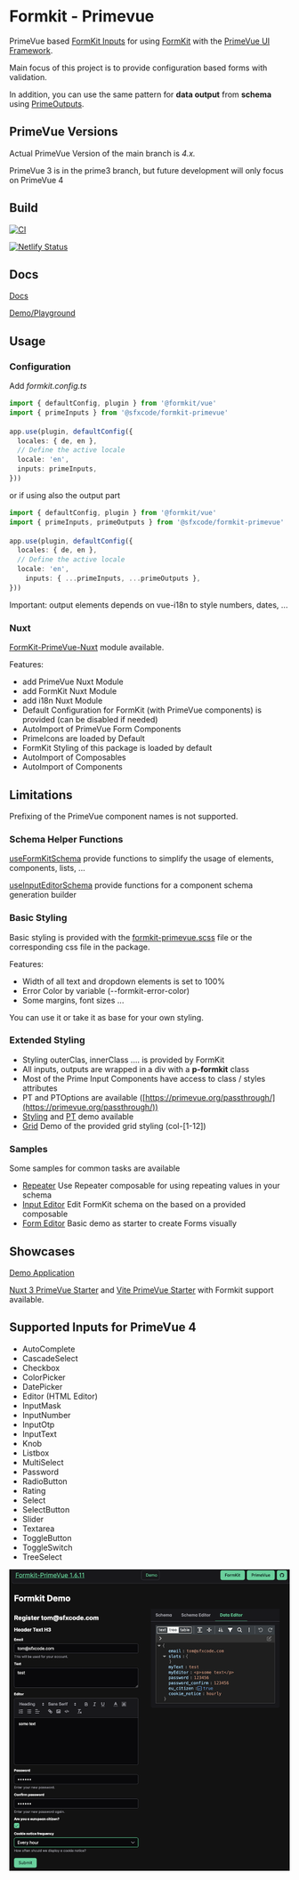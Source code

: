 # Formkit - Primevue

PrimeVue based [FormKit Inputs](https://sfxcode.github.io/formkit-primevue/guide/inputs.html) for using [FormKit](https://formkit.com/) with the [PrimeVue UI Framework](https://www.primefaces.org/primevue/#/).

Main focus of this project is to provide configuration based forms with validation.

In addition, you can use the same pattern for **data output** from **schema** using [PrimeOutputs](https://sfxcode.github.io/formkit-primevue/guide/outputs.html).

## PrimeVue Versions

Actual PrimeVue Version of the main branch is *4.x.*

PrimeVue 3 is in the prime3 branch, but future development will only focus on PrimeVue 4

## Build

[![CI](https://github.com/sfxcode/formkit-primevue/actions/workflows/deploy.yml/badge.svg)](https://github.com/sfxcode/formkit-primevue/actions/workflows/deploy.yml)

[![Netlify Status](https://api.netlify.com/api/v1/badges/6142cb73-02e0-4b2a-9ca3-25496f59ba9b/deploy-status)](https://app.netlify.com/sites/formkit-primevue/deploys)

## Docs

[Docs](https://sfxcode.github.io/formkit-primevue/)

[Demo/Playground](https://formkit-primevue.netlify.app/)

## Usage

### Configuration

Add *formkit.config.ts*

```typescript
import { defaultConfig, plugin } from '@formkit/vue'
import { primeInputs } from '@sfxcode/formkit-primevue'

app.use(plugin, defaultConfig({
  locales: { de, en },
  // Define the active locale
  locale: 'en',
  inputs: primeInputs, 
}))
```

or if using also the output part

```typescript
import { defaultConfig, plugin } from '@formkit/vue'
import { primeInputs, primeOutputs } from '@sfxcode/formkit-primevue'

app.use(plugin, defaultConfig({
  locales: { de, en },
  // Define the active locale
  locale: 'en',
    inputs: { ...primeInputs, ...primeOutputs },
}))
```

Important: output elements depends on vue-i18n to style numbers, dates, ...

### Nuxt

[FormKit-PrimeVue-Nuxt](https://github.com/sfxcode/formkit-primevue-nuxt) module available.

Features:

- add PrimeVue Nuxt Module
- add FormKit Nuxt Module
- add i18n Nuxt Module
- Default Configuration for FormKit (with PrimeVue components) is provided (can be disabled if needed)
- AutoImport of PrimeVue Form Components
- PrimeIcons are loaded by Default
- FormKit Styling of this package is loaded by default
- AutoImport of Composables
- AutoImport of Components

## Limitations

Prefixing of the PrimeVue component names is not supported.

### Schema Helper Functions

[useFormKitSchema](https://github.com/sfxcode/formkit-primevue/blob/main/src/composables/useFormKitSchema.ts) provide functions to simplify the usage of elements, components, lists, ...

[useInputEditorSchema](https://github.com/sfxcode/formkit-primevue/blob/main/src/composables/useInputEditorSchema.ts) provide functions for a component schema generation builder

### Basic Styling

Basic styling is provided with the [formkit-primevue.scss](https://github.com/sfxcode/formkit-primevue/blob/main/src/sass/formkit-primevue.scss) file or the corresponding css file in the package.

Features:

- Width of all text and dropdown elements is set to 100%
- Error Color by variable (--formkit-error-color)
- Some margins, font sizes ...

You can use it or take it as base for your own styling.

### Extended Styling

- Styling outerClas, innerClass .... is provided by FormKit
- All inputs, outputs are wrapped in a div with a **p-formkit** class
- Most of the Prime Input Components have access to class / styles attributes
- PT and PTOptions are available ([https://primevue.org/passthrough/](https://primevue.org/passthrough/))
- [Styling](https://formkit-primevue.netlify.app/styling/base) and [PT](https://formkit-primevue.netlify.app/styling/passThrough) demo available
- [Grid](https://formkit-primevue.netlify.app/styling/grid) Demo of the provided grid styling (col-[1-12])

### Samples

Some samples for common tasks are available

- [Repeater](https://formkit-primevue.netlify.app/samples/repeater) Use Repeater composable for using repeating values in your schema
- [Input Editor](https://formkit-primevue.netlify.app/samples/inputEditor) Edit FormKit schema on the based on a provided composable
- [Form Editor](https://formkit-primevue.netlify.app/samples/formEditor) Basic demo as starter to create Forms visually

## Showcases

[Demo Application](https://formkit-primevue.netlify.app/)

[Nuxt 3 PrimeVue Starter](https://github.com/sfxcode/nuxt3-primevue-starter) and [Vite PrimeVue Starter](https://github.com/sfxcode/vite-primevue-starter) with Formkit support available.

## Supported Inputs for PrimeVue 4

- AutoComplete
- CascadeSelect
- Checkbox
- ColorPicker
- DatePicker
- Editor (HTML Editor)
- InputMask
- InputNumber
- InputOtp
- InputText
- Knob
- Listbox
- MultiSelect
- Password
- RadioButton
- Rating
- Select
- SelectButton
- Slider
- Textarea
- ToggleButton
- ToggleSwitch
- TreeSelect

![](formkit-primevue.png)

